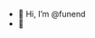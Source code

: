 - 👋 Hi, I’m @funend
- 👀

<!---
funend/funend is a ✨ special ✨ repository because its `README.md` (this file) appears on your GitHub profile.
You can click the Preview link to take a look at your changes.
--->
